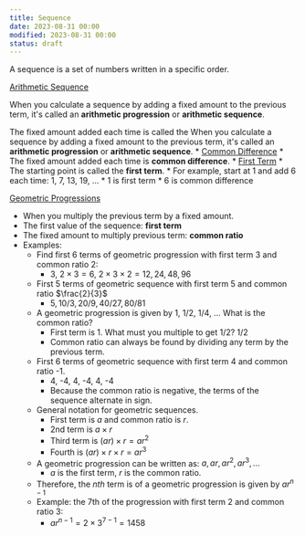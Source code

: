 ```yaml
---
title: Sequence
date: 2023-08-31 00:00
modified: 2023-08-31 00:00
status: draft
---
```


A sequence is a set of numbers written in a specific order.

[Arithmetic Sequence](Arithmetic%20Sequence)

When you calculate a sequence by adding a fixed amount to the previous term, it's called an **arithmetic progression** or **arithmetic sequence**.

The fixed amount added each time is called the When you calculate a sequence by adding a fixed amount to the previous term, it's called an **arithmetic progression** or **arithmetic sequence**.
        * [Common Difference](Common%20Difference)
            * The fixed amount added each time is **common difference**.
        * [First Term](First%20Term)
            * The starting point is called the **first term**.
        * For example, start at 1 and add 6 each time: 1, 7, 13, 19, ...
            * 1 is first term
            * 6 is common difference

 [Geometric Progressions](geometric-progressions.md)

* When you multiply the previous term by a fixed amount.
* The first value of the sequence: **first term**
* The fixed amount to multiply previous term: **common ratio**
* Examples:
    * Find first 6 terms of geometric progression with first term 3 and common ratio 2:
        * $3$, $2 \times 3 = 6$, $2 \times 3 \times 2 = 12, 24, 48, 96$
    * First 5 terms of geometric sequence with first term 5 and common ratio $\frac{2}{3}$
        * $5, 10/3, 20/9, 40/27, 80/81$
    * A geometric progression is given by 1, 1/2, 1/4, ... What is the common ratio?
        * First term is 1. What must you multiple to get 1/2? 1/2
        * Common ratio can always be found by dividing any term by the previous term.
    * First 6 terms of geometric sequence with first term 4 and common ratio -1.
        * 4, -4, 4, -4, 4, -4
        * Because the common ratio is negative, the terms of the sequence alternate in sign.
    * General notation for geometric sequences.
        * First term is $a$ and common ratio is $r$.
        * 2nd term is $a \times r$
        * Third term is $(ar) \times r = ar^2$
        * Fourth is $(ar) \times r \times r = ar^3$
    * A geometric progression can be written as: $a, ar, ar^2, ar^3, ...$
        * $a$ is the first term, $r$ is the common ratio.
    * Therefore, the $nth$ term is of a geometric progression is given by $ar^{n-1}$
    * Example: the 7th of the progression with first term 2 and common ratio 3:
        * $ar^{n-1} = 2 \times 3^{7-1} = 1458$
